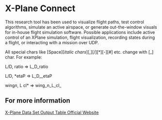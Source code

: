 # X-Plane Connect
This research tool has been used to visualize flight paths, test control algorithms, simulate an active airspace, or generate out-the-window visuals for in-house flight simulation software. Possible applications include active control of an XPlane simulation, flight visualization, recording states during a flight, or interacting with a mission over UDP.

All special chars like [Space][*italic chars*][,][/][*][-][#] etc. change with [_] char. For example:

L/D, ratio          =>  L_D_ratio

L/D, *etaP          =>  L_D__etaP

wing*n*, L cl*      =>  wing_n_L_cl_



## For more information
[X-Plane Data Set Output Table Official Website](https://www.x-plane.com/kb/data-set-output-table/)